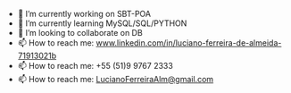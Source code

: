 
- 🔭 I’m currently working on SBT-POA
- 🌱 I’m currently learning MySQL/SQL/PYTHON
- 👯 I’m looking to collaborate on DB
- 📫 How to reach me: www.linkedin.com/in/luciano-ferreira-de-almeida-71913021b
- 📫 How to reach me: +55 (51)9 9767 2333
- 📫 How to reach me: LucianoFerreiraAlm@gmail.com

